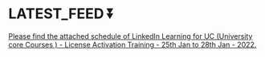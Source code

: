 # LATEST_FEED ⏬

[Please find the attached schedule of LinkedIn Learning for UC (University core Courses )  -  License Activation Training - 25th Jan to 28th Jan - 2022.](https://github.com/ChandigarhUniv/LATEST_FEED/blob/main/UC%20Training%20schedule%20for%20students%20(1).xlsx%20-%20Summary%20UC%20through%20linkedin.tsv)
